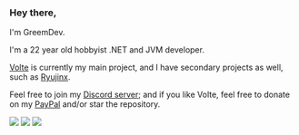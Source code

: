 ### Hey there, 
I'm GreemDev.

I'm a 22 year old hobbyist .NET and JVM developer.

[Volte](https://github.com/Ultz/Volte) is currently my main project, and I have secondary projects as well, such as [Ryujinx](https://github.com/GreemDev/Ryujinx).

Feel free to join my [Discord server](https://discord.gg/H8bcFr2); and if you like Volte, feel free to donate on my [PayPal](https://paypal.me/GreemDev) and/or star the repository.

![](https://github-profile-summary-cards.vercel.app/api/cards/profile-details?username=GreemDev&theme=dracula)
![](https://github-profile-summary-cards.vercel.app/api/cards/repos-per-language?username=GreemDev&theme=dracula) 
![](https://github-profile-summary-cards.vercel.app/api/cards/stats?username=GreemDev&theme=dracula) 
